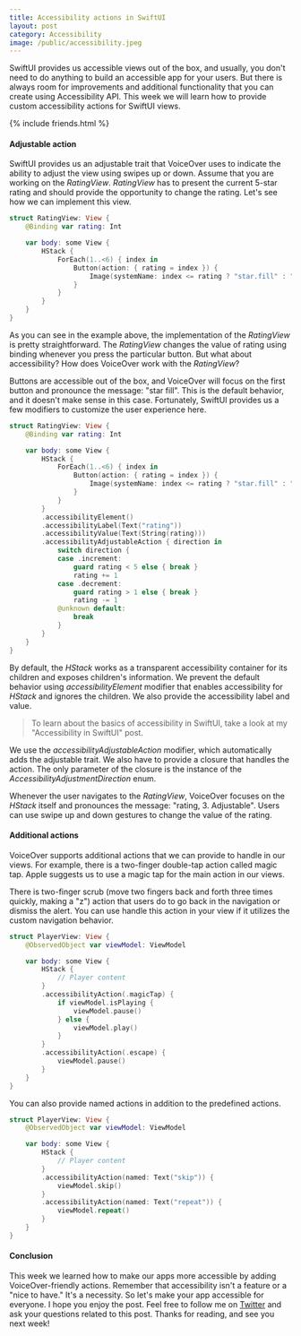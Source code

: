 ```yaml
---
title: Accessibility actions in SwiftUI
layout: post
category: Accessibility
image: /public/accessibility.jpeg
---
```


SwiftUI provides us accessible views out of the box, and usually, you don't need to do anything to build an accessible app for your users. But there is always room for improvements and additional functionality that you can create using Accessibility API. This week we will learn how to provide custom accessibility actions for SwiftUI views.

{% include friends.html %}

#### Adjustable action
SwiftUI provides us an adjustable trait that VoiceOver uses to indicate the ability to adjust the view using swipes up or down. Assume that you are working on the *RatingView*. *RatingView* has to present the current 5-star rating and should provide the opportunity to change the rating. Let's see how we can implement this view.

```swift
struct RatingView: View {
    @Binding var rating: Int

    var body: some View {
        HStack {
            ForEach(1..<6) { index in
                Button(action: { rating = index }) {
                    Image(systemName: index <= rating ? "star.fill" : "star")
                }
            }
        }
    }
}
```

As you can see in the example above, the implementation of the *RatingView* is pretty straightforward. The *RatingView* changes the value of rating using binding whenever you press the particular button. But what about accessibility? How does VoiceOver work with the *RatingView*?

Buttons are accessible out of the box, and VoiceOver will focus on the first button and pronounce the message: "star fill". This is the default behavior, and it doesn't make sense in this case. Fortunately, SwiftUI provides us a few modifiers to customize the user experience here.

```swift
struct RatingView: View {
    @Binding var rating: Int

    var body: some View {
        HStack {
            ForEach(1..<6) { index in
                Button(action: { rating = index }) {
                    Image(systemName: index <= rating ? "star.fill" : "star")
                }
            }
        }
        .accessibilityElement()
        .accessibilityLabel(Text("rating"))
        .accessibilityValue(Text(String(rating)))
        .accessibilityAdjustableAction { direction in
            switch direction {
            case .increment:
                guard rating < 5 else { break }
                rating += 1
            case .decrement:
                guard rating > 1 else { break }
                rating -= 1
            @unknown default:
                break
            }
        }
    }
}
```

By default, the *HStack* works as a transparent accessibility container for its children and exposes children's information. We prevent the default behavior using *accessibilityElement* modifier that enables accessibility for *HStack* and ignores the children. We also provide the accessibility label and value.

> To learn about the basics of accessibility in SwiftUI, take a look at my "Accessibility in SwiftUI" post.

We use the *accessibilityAdjustableAction* modifier, which automatically adds the adjustable trait. We also have to provide a closure that handles the action. The only parameter of the closure is the instance of the *AccessibilityAdjustmentDirection* enum.

Whenever the user navigates to the *RatingView*, VoiceOver focuses on the *HStack* itself and pronounces the message: "rating, 3. Adjustable". Users can use swipe up and down gestures to change the value of the rating.

#### Additional actions
VoiceOver supports additional actions that we can provide to handle in our views. For example, there is a two-finger double-tap action called magic tap. Apple suggests us to use a magic tap for the main action in our views.

There is two-finger scrub (move two fingers back and forth three times quickly, making a "z") action that users do to go back in the navigation or dismiss the alert. You can use handle this action in your view if it utilizes the custom navigation behavior.

```swift
struct PlayerView: View {
    @ObservedObject var viewModel: ViewModel

    var body: some View {
        HStack {
            // Player content
        }
        .accessibilityAction(.magicTap) {
            if viewModel.isPlaying {
                viewModel.pause()
            } else {
                viewModel.play()
            }
        }
        .accessibilityAction(.escape) {
            viewModel.pause()
        }
    }
}
```

You can also provide named actions in addition to the predefined actions.

```swift
struct PlayerView: View {
    @ObservedObject var viewModel: ViewModel

    var body: some View {
        HStack {
            // Player content
        }
        .accessibilityAction(named: Text("skip")) {
            viewModel.skip()
        }
        .accessibilityAction(named: Text("repeat")) {
            viewModel.repeat()
        }
    }
}
```

#### Conclusion
This week we learned how to make our apps more accessible by adding VoiceOver-friendly actions. Remember that accessibility isn't a feature or a "nice to have." It's a necessity. So let's make your app accessible for everyone. I hope you enjoy the post. Feel free to follow me on [Twitter](https://twitter.com/mecid) and ask your questions related to this post. Thanks for reading, and see you next week!